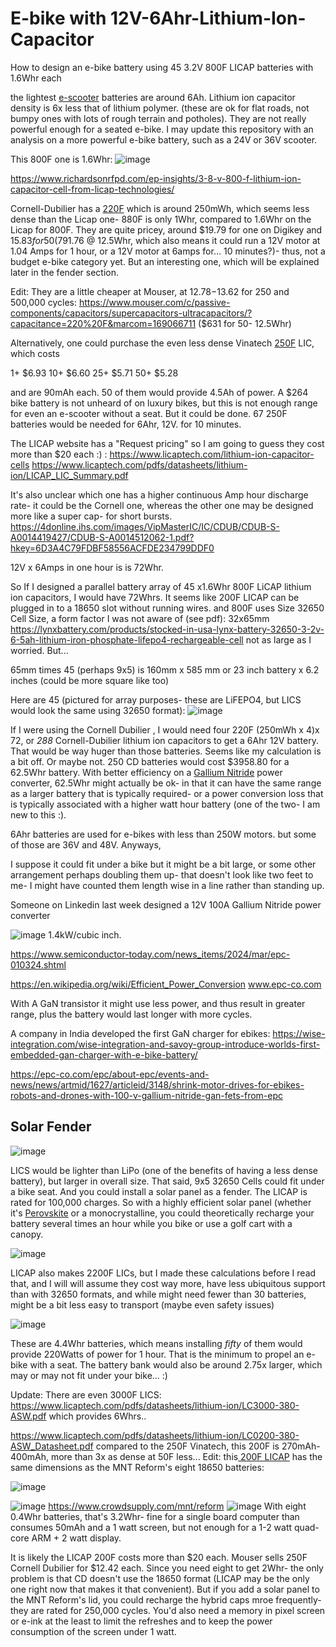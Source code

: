 # E-bike with 12V-6Ahr-Lithium-Ion-Capacitor
How to design an e-bike battery using 45 3.2V 800F LICAP batteries with 1.6Whr each

the lightest [e-scooter](https://en.wikipedia.org/wiki/Razor_(scooter)) batteries are around 6Ah. Lithium ion capacitor density is 6x less that of lithium polymer. (these are ok for flat roads, not bumpy ones with lots of rough terrain and potholes). They are not really powerful enough for a seated e-bike. I may update this repository with an analysis on a more powerful e-bike battery, such as a 24V or 36V scooter.

This 800F one is 1.6Whr:
![image](https://github.com/user-attachments/assets/f1393e3e-2825-4c4a-b9bb-9745075b1a58)

https://www.richardsonrfpd.com/ep-insights/3-8-v-800-f-lithium-ion-capacitor-cell-from-licap-technologies/

Cornell-Dubilier has a [220F](https://www.digikey.com/en/products/detail/cornell-dubilier-knowles/VMF227M3R8/13665371) which is around 250mWh, which seems less dense than the Licap one- 880F is only 1Whr, compared to 1.6Whr on the Licap for 800F. They are quite pricey, around $19.79 for one on Digikey and $15.83 for 50 ($791.76 @ 12.5Whr, which also means it could run a 12V motor at 1.04 Amps for 1 hour, or a 12V motor at 6amps  for... 10 minutes?)- thus, not a budget e-bike category yet. But an interesting one, which will be explained later in the fender section. 

Edit: They are a little cheaper at Mouser, at $12.78-$13.62 for 250 and 500,000 cycles: https://www.mouser.com/c/passive-components/capacitors/supercapacitors-ultracapacitors/?capacitance=220%20F&marcom=169066711 ($631 for 50- 12.5Whr)



Alternatively, one could purchase the even less dense Vinatech [250F](https://www.newark.com/vinatech/vel13353r8257g/lithium-ion-capacitor-250f-3-8v/dp/38AJ2231) LIC, which costs 

1+	$6.93
10+	$6.60
25+	$5.71
50+	$5.28

and are 90mAh each. 50 of them would provide 4.5Ah of power.  A $264 bike battery is not unheard of on luxury bikes, but this is not enough range for even an e-scooter without a seat. But it could be done. 67 250F batteries would be needed for 6Ahr, 12V. for 10 minutes.  

The LICAP website has a "Request pricing" so I am going to guess they cost more than $20 each :) :
https://www.licaptech.com/lithium-ion-capacitor-cells
https://www.licaptech.com/pdfs/datasheets/lithium-ion/LICAP_LIC_Summary.pdf

It's also unclear which one has a higher continuous Amp hour discharge rate- it could be the Cornell one, whereas the other one may be designed more like a super cap- for short bursts. https://4donline.ihs.com/images/VipMasterIC/IC/CDUB/CDUB-S-A0014419427/CDUB-S-A0014512062-1.pdf?hkey=6D3A4C79FDBF58556ACFDE234799DDF0

12V x 6Amps in one hour is is 72Whr.

So If I designed a parallel battery array of 45 x1.6Whr 800F LiCAP lithium ion capacitors, I would have 72Whrs. It seems like  200F LICAP can be plugged in to a 18650 slot without running wires. and 800F uses  Size 32650 Cell Size, a form factor I was not aware of (see pdf):
 32x65mm
https://lynxbattery.com/products/stocked-in-usa-lynx-battery-32650-3-2v-6-5ah-lithium-iron-phosphate-lifepo4-rechargeable-cell not as large as I worried. But...

65mm times 45 (perhaps 9x5) is 160mm x 585 mm or 23 inch battery x 6.2 inches (could be more square like too) 

Here are 45 (pictured for array purposes- these are LiFEPO4, but LICS would look the same using 32650 format): 
![image](https://github.com/user-attachments/assets/b301c28c-4596-4c94-81b2-2bd12fdb3603)


If I were using the Cornell Dubilier , I would need four 220F (250mWh x 4)x 72, or _288_ Cornell-Dubilier lithium ion capacitors to get a 6Ahr 12V battery. That would be way huger than those batteries. Seems like my calculation is a bit off. Or maybe not.
250 CD batteries would cost $3958.80 for a 62.5Whr battery. With better efficiency on a [Gallium Nitride](https://www.eenewseurope.com/en/iqe-interview-the-geopolitics-of-gan/) power converter, 62.5Whr might actually be ok- in that it can have the same range as a larger battery that is typically required- or a power conversion loss that is typically associated with a higher watt hour battery (one of the two- I am new to this :).

 6Ahr batteries are used for e-bikes with less than 250W motors. but some of those are 36V and 48V. Anyways, 

I suppose it could fit under a bike but it might be a bit large, or some other arrangement perhaps doubling them up- that doesn't look like two feet to me- I might have counted them length wise in a line rather than standing up. 

Someone on Linkedin last week designed a 12V 100A Gallium Nitride power converter

![image](https://github.com/user-attachments/assets/449b145c-1145-4ff0-bcd8-117a97d09d21)
1.4kW/cubic inch.

https://www.semiconductor-today.com/news_items/2024/mar/epc-010324.shtml

https://en.wikipedia.org/wiki/Efficient_Power_Conversion
 www.epc-co.com

With A GaN transistor it might use less power, and thus result in greater range, plus the battery would last longer with more cycles.  

A company in India developed the first GaN charger for ebikes: 
https://wise-integration.com/wise-integration-and-savoy-group-introduce-worlds-first-embedded-gan-charger-with-e-bike-battery/

https://epc-co.com/epc/about-epc/events-and-news/news/artmid/1627/articleid/3148/shrink-motor-drives-for-ebikes-robots-and-drones-with-100-v-gallium-nitride-gan-fets-from-epc

Solar Fender
--
![image](https://github.com/user-attachments/assets/cc13811c-2e9e-490d-82bc-558b116f2f14)


LICS would be lighter than LiPo (one of the benefits of having a less dense battery), but larger in overall size. That said, 9x5 32650 Cells could fit under a bike seat. And you could install a solar panel as a fender. The LICAP is rated for 100,000 charges. So with a highly efficient solar panel (whether it's [Perovskite](https://www.yahoo.com/tech/supercomputer-simulations-groundbreaking-discovery-potential-090000854.html) or a monocrystalline, you could theoretically recharge your battery several times an hour while you bike or use a golf cart with a canopy.

![image](https://github.com/user-attachments/assets/04e1f8a5-9a75-4f00-abc5-d32cb0837d7f)

LICAP also makes 2200F LICs, but I made these calculations before I read that, and I will will assume they cost way more, have less ubiquitous support than with 32650 formats, and while might need fewer than 30 batteries, might be a bit less easy to transport (maybe even safety issues) 

![image](https://github.com/user-attachments/assets/778069b7-8dbf-4bfd-94c2-cd71b9753a03)
 
These are 4.4Whr batteries, which means installing _fifty_ of them would provide 220Watts of power for 1 hour. That is the minimum to propel an e-bike with a seat. The battery bank would also be around 2.75x larger, which may or may not fit under your bike... :)

Update: There are even 3000F LICS: https://www.licaptech.com/pdfs/datasheets/lithium-ion/LC3000-380-ASW.pdf which provides 6Whrs.. 

https://www.licaptech.com/pdfs/datasheets/lithium-ion/LC0200-380-ASW_Datasheet.pdf compared to the 250F Vinatech, this 200F is 270mAh-400mAh, more than 3x as dense at 50F less...
Edit: this[ 200F LICAP](https://www.licaptech.com/products/lc0200-380-asw-lithium-ion-capacitor) has the same dimensions as the MNT Reform's eight 18650 batteries:

![image](https://github.com/user-attachments/assets/6cb8a6bf-2538-4ad0-9ed1-b901ccb38970)


![image](https://github.com/user-attachments/assets/04f4a8f9-a4cf-4521-99b8-6827e3e4b882)
https://www.crowdsupply.com/mnt/reform
![image](https://github.com/user-attachments/assets/580e828c-0752-4ccf-8883-87a6beaa3838)
With eight 0.4Whr batteries, that's 3.2Whr- fine for a single board computer than consumes 50mAh and a 1 watt screen, but not enough for a 1-2 watt quad-core ARM + 2 watt display.

It is likely the LICAP 200F costs more than $20 each. Mouser sells 250F Cornell Dubilier for $12.42 each. Since you need eight to get 2Whr- the only problem is that CD doesn't use the 18650 format (LICAP may be the only one right now that makes it that convenient). But if you add a solar panel to the MNT Reform's lid, you could recharge the hybrid caps mroe frequently- they are rated for 250,000 cycles. You'd also need a memory in pixel screen or e-ink at the least to limit the refreshes and to keep the power consumption of the screen under 1 watt. 







